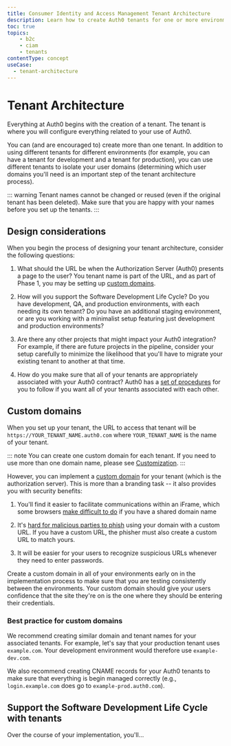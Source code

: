 ```yaml
---
title: Consumer Identity and Access Management Tenant Architecture
description: Learn how to create Auth0 tenants for one or more environments
toc: true
topics:
    - b2c
    - ciam
    - tenants
contentType: concept
useCase:
  - tenant-architecture
---
```

# Tenant Architecture

Everything at Auth0 begins with the creation of a tenant. The tenant is where you will configure everything related to your use of Auth0.

You can (and are encouraged to) create more than one tenant. In addition to using different tenants for different environments (for example, you can have a tenant for development and a tenant for production), you can use different tenants to isolate your user domains (determining which user domains you'll need is an important step of the tenant architecture process).

::: warning
Tenant names cannot be changed or reused (even if the original tenant has been deleted). Make sure that you are happy with your names before you set up the tenants.
:::

## Design considerations

When you begin the process of designing your tenant architecture, consider the following questions:

1. What should the URL be when the Authorization Server (Auth0) presents a page to the user? You tenant name is part of the URL, and as part of Phase 1, you may be setting up [custom domains](#custom-domains).

1. How will you support the Software Development Life Cycle? Do you have development, QA, and production environments, with each needing its own tenant? Do you have an additional staging environment, or are you working with a minimalist setup featuring just development and production environments?

1. Are there any other projects that might impact your Auth0 integration? For example, if there are future projects in the pipeline, consider your setup carefully to minimize the likelihood that you'll have to migrate your existing tenant to another at that time.

1. How do you make sure that all of your tenants are appropriately associated with your Auth0 contract? Auth0 has a [set of procedures](#) for you to follow if you want all of your tenants associated with each other.

## Custom domains

When you set up your tenant, the URL to access that tenant will be `https://YOUR_TENANT_NAME.auth0.com` where `YOUR_TENANT_NAME` is the name of your tenant. 

::: note
You can create one custom domain for each tenant. If you need to use more than one domain name, please see [Customization](#).
:::

However, you can implement a [custom domain](/custom-domains) for your tenant (which is the authorization server). This is more than a branding task -- it also provides you with security benefits:

1. You'll find it easier to facilitate communications within an iFrame, which some browsers [make difficult to do](/api-auth/token-renewal-in-safari) if you have a shared domain name

1. It's [hard for malicious parties to phish](https://auth0.com/blog/introducing-custom-domains-preview-with-auth0/) using your domain with a custom URL. If you have a custom URL, the phisher must also create a custom URL to match yours.

1. It will be easier for your users to recognize suspicious URLs whenever they need to enter passwords.

Create a custom domain in all of your environments early on in the implementation process to make sure that you are testing consistently between the environments. Your custom domain should give your users confidence that the site they're on is the one where they should be entering their credentials.

### Best practice for custom domains

We recommend creating similar domain and tenant names for your associated tenants. For example, let's say that your production tenant uses `example.com`. Your development environment would therefore use `example-dev.com`.

We also recommend creating CNAME records for your Auth0 tenants to make sure that everything is begin managed correctly (e.g., `login.example.com` does go to `example-prod.auth0.com`).

## Support the Software Development Life Cycle with tenants

Over the course of your implementation, you'll...